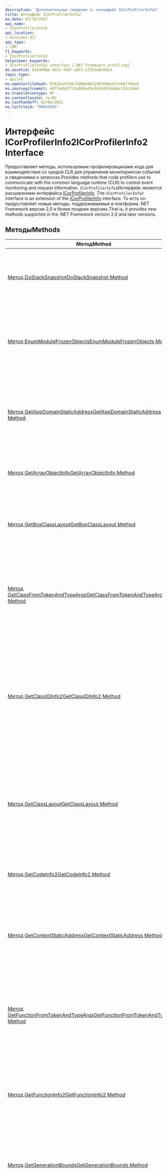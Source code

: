```yaml
---
description: 'Дополнительные сведения о: интерфейс ICorProfilerInfo2'
title: Интерфейс ICorProfilerInfo2
ms.date: 03/30/2017
api_name:
- ICorProfilerInfo2
api_location:
- mscorwks.dll
api_type:
- COM
f1_keywords:
- ICorProfilerInfo2
helpviewer_keywords:
- ICorProfilerInfo2 interface [.NET Framework profiling]
ms.assetid: 91bd49b6-4d12-494f-a8f1-2f251e8c65e3
topic_type:
- apiref
ms.openlocfilehash: 07828c6f55b72068e9021991600ed17eb6ffe6ad
ms.sourcegitcommit: ddf7edb67715a5b9a45e3dd44536dabc153c1de0
ms.translationtype: MT
ms.contentlocale: ru-RU
ms.lasthandoff: 02/06/2021
ms.locfileid: "99647015"
---
```

# <a name="icorprofilerinfo2-interface"></a><span data-ttu-id="6c29e-103">Интерфейс ICorProfilerInfo2</span><span class="sxs-lookup"><span data-stu-id="6c29e-103">ICorProfilerInfo2 Interface</span></span>

<span data-ttu-id="6c29e-104">Предоставляет методы, используемые профилировщиками кода для взаимодействия со средой CLR для управления мониторингом событий и сведениями о запросах.</span><span class="sxs-lookup"><span data-stu-id="6c29e-104">Provides methods that code profilers use to communicate with the common language runtime (CLR) to control event monitoring and request information.</span></span> <span data-ttu-id="6c29e-105">`ICorProfilerInfo2`Интерфейс является расширением интерфейса [ICorProfilerInfo](icorprofilerinfo-interface.md) .</span><span class="sxs-lookup"><span data-stu-id="6c29e-105">The `ICorProfilerInfo2` interface is an extension of the [ICorProfilerInfo](icorprofilerinfo-interface.md) interface.</span></span> <span data-ttu-id="6c29e-106">То есть он предоставляет новые методы, поддерживаемые в платформа .NET Framework версии 2,0 и более поздних версиях.</span><span class="sxs-lookup"><span data-stu-id="6c29e-106">That is, it provides new methods supported in the .NET Framework version 2.0 and later versions.</span></span>  
  
## <a name="methods"></a><span data-ttu-id="6c29e-107">Методы</span><span class="sxs-lookup"><span data-stu-id="6c29e-107">Methods</span></span>  
  
|<span data-ttu-id="6c29e-108">Метод</span><span class="sxs-lookup"><span data-stu-id="6c29e-108">Method</span></span>|<span data-ttu-id="6c29e-109">Описание</span><span class="sxs-lookup"><span data-stu-id="6c29e-109">Description</span></span>|  
|------------|-----------------|  
|[<span data-ttu-id="6c29e-110">Метод DoStackSnapshot</span><span class="sxs-lookup"><span data-stu-id="6c29e-110">DoStackSnapshot Method</span></span>](icorprofilerinfo2-dostacksnapshot-method.md)|<span data-ttu-id="6c29e-111">Проходит по стеку указанного потока для передачи кадров управляемого вызова профилировщику.</span><span class="sxs-lookup"><span data-stu-id="6c29e-111">Walks the stack of the specified thread to report managed call frames to the profiler.</span></span>|  
|[<span data-ttu-id="6c29e-112">Метод EnumModuleFrozenObjects</span><span class="sxs-lookup"><span data-stu-id="6c29e-112">EnumModuleFrozenObjects Method</span></span>](icorprofilerinfo2-enummodulefrozenobjects-method.md)|<span data-ttu-id="6c29e-113">Возвращает перечислитель, позволяющий выполнять итерацию зафиксированных объектов в указанном модуле.</span><span class="sxs-lookup"><span data-stu-id="6c29e-113">Gets an enumerator that allows iteration over the frozen objects in the specified module.</span></span>|  
|[<span data-ttu-id="6c29e-114">Метод GetAppDomainStaticAddress</span><span class="sxs-lookup"><span data-stu-id="6c29e-114">GetAppDomainStaticAddress Method</span></span>](icorprofilerinfo2-getappdomainstaticaddress-method.md)|<span data-ttu-id="6c29e-115">Возвращает адрес указанного поля статического домена приложения, которое находится в области заданного домена приложения.</span><span class="sxs-lookup"><span data-stu-id="6c29e-115">Gets the address of the specified application domain-static field that is in the scope of the specified application domain.</span></span>|  
|[<span data-ttu-id="6c29e-116">Метод GetArrayObjectInfo</span><span class="sxs-lookup"><span data-stu-id="6c29e-116">GetArrayObjectInfo Method</span></span>](icorprofilerinfo2-getarrayobjectinfo-method.md)|<span data-ttu-id="6c29e-117">Возвращает подробные сведения об объекте массива.</span><span class="sxs-lookup"><span data-stu-id="6c29e-117">Gets detailed information about an array object.</span></span>|  
|[<span data-ttu-id="6c29e-118">Метод GetBoxClassLayout</span><span class="sxs-lookup"><span data-stu-id="6c29e-118">GetBoxClassLayout Method</span></span>](icorprofilerinfo2-getboxclasslayout-method.md)|<span data-ttu-id="6c29e-119">Возвращает сведения о макете класса для указанного типа значения, который является упакованным.</span><span class="sxs-lookup"><span data-stu-id="6c29e-119">Gets information about the class layout for a specified value type that is boxed.</span></span>|  
|[<span data-ttu-id="6c29e-120">Метод GetClassFromTokenAndTypeArgs</span><span class="sxs-lookup"><span data-stu-id="6c29e-120">GetClassFromTokenAndTypeArgs Method</span></span>](icorprofilerinfo2-getclassfromtokenandtypeargs-method.md)|<span data-ttu-id="6c29e-121">Возвращает объект `ClassID` типа, используя указанный токен метаданных и `ClassID` значения любых аргументов типа.</span><span class="sxs-lookup"><span data-stu-id="6c29e-121">Gets the `ClassID` of a type by using the specified metadata token and the `ClassID` values of any type arguments.</span></span>|  
|[<span data-ttu-id="6c29e-122">Метод GetClassIDInfo2</span><span class="sxs-lookup"><span data-stu-id="6c29e-122">GetClassIDInfo2 Method</span></span>](icorprofilerinfo2-getclassidinfo2-method.md)|<span data-ttu-id="6c29e-123">Возвращает родительский модуль указанного универсального класса, маркер метаданных для класса, `ClassID` родительский класс и `ClassID` для каждого аргумента типа, если он имеется, класса.</span><span class="sxs-lookup"><span data-stu-id="6c29e-123">Gets the parent module of the specified generic class, the metadata token for the class, the `ClassID` of its parent class, and the `ClassID` for each type argument, if present, of the class.</span></span>|  
|[<span data-ttu-id="6c29e-124">Метод GetClassLayout</span><span class="sxs-lookup"><span data-stu-id="6c29e-124">GetClassLayout Method</span></span>](icorprofilerinfo2-getclasslayout-method.md)|<span data-ttu-id="6c29e-125">Получает сведения о макете в памяти полей, определенных с помощью указанного класса.</span><span class="sxs-lookup"><span data-stu-id="6c29e-125">Gets information about the layout, in memory, of the fields defined by the specified class.</span></span> <span data-ttu-id="6c29e-126">То есть этот метод получает смещения полей класса.</span><span class="sxs-lookup"><span data-stu-id="6c29e-126">That is, this method gets the offsets of the class's fields.</span></span>|  
|[<span data-ttu-id="6c29e-127">Метод GetCodeInfo2</span><span class="sxs-lookup"><span data-stu-id="6c29e-127">GetCodeInfo2 Method</span></span>](icorprofilerinfo2-getcodeinfo2-method.md)|<span data-ttu-id="6c29e-128">Получает экстенты машинного кода, связанного с указанным `FunctionID`.</span><span class="sxs-lookup"><span data-stu-id="6c29e-128">Gets the extents of native code associated with the specified `FunctionID`.</span></span>|  
|[<span data-ttu-id="6c29e-129">Метод GetContextStaticAddress</span><span class="sxs-lookup"><span data-stu-id="6c29e-129">GetContextStaticAddress Method</span></span>](icorprofilerinfo2-getcontextstaticaddress-method.md)|<span data-ttu-id="6c29e-130">Возвращает адрес указанного статического поля контекста, который находится в области заданного контекста.</span><span class="sxs-lookup"><span data-stu-id="6c29e-130">Gets the address of the specified context-static field that is in the scope of the specified context.</span></span>|  
|[<span data-ttu-id="6c29e-131">Метод GetFunctionFromTokenAndTypeArgs</span><span class="sxs-lookup"><span data-stu-id="6c29e-131">GetFunctionFromTokenAndTypeArgs Method</span></span>](icorprofilerinfo2-getfunctionfromtokenandtypeargs-method.md)|<span data-ttu-id="6c29e-132">Возвращает объект `FunctionID` функции с помощью указанного маркера метаданных, содержащего класс, и `ClassID` значений любых аргументов типа.</span><span class="sxs-lookup"><span data-stu-id="6c29e-132">Gets the `FunctionID` of a function by using the specified metadata token, containing class, and `ClassID` values of any type arguments.</span></span>|  
|[<span data-ttu-id="6c29e-133">Метод GetFunctionInfo2</span><span class="sxs-lookup"><span data-stu-id="6c29e-133">GetFunctionInfo2 Method</span></span>](icorprofilerinfo2-getfunctioninfo2-method.md)|<span data-ttu-id="6c29e-134">Получает родительский класс, токен метаданных и `ClassID` для каждого аргумента типа функции при их наличии.</span><span class="sxs-lookup"><span data-stu-id="6c29e-134">Gets the parent class, the metadata token, and the `ClassID` of each type argument, if present, of a function.</span></span>|  
|[<span data-ttu-id="6c29e-135">Метод GetGenerationBounds</span><span class="sxs-lookup"><span data-stu-id="6c29e-135">GetGenerationBounds Method</span></span>](icorprofilerinfo2-getgenerationbounds-method.md)|<span data-ttu-id="6c29e-136">Возвращает области памяти (сегменты кучи), составляющие поколения кучи, в которой создается мусор.</span><span class="sxs-lookup"><span data-stu-id="6c29e-136">Gets the memory regions (the segments of the heap) that make up the generations of the garbage-collected heap.</span></span>|  
|[<span data-ttu-id="6c29e-137">Метод GetNotifiedExceptionClauseInfo</span><span class="sxs-lookup"><span data-stu-id="6c29e-137">GetNotifiedExceptionClauseInfo Method</span></span>](icorprofilerinfo2-getnotifiedexceptionclauseinfo-method.md)|<span data-ttu-id="6c29e-138">Получает собственный адрес и сведения о кадре для предложения исключения ( `catch` / `finally` / `filter` ), которое будет запущено или только что было запущено.</span><span class="sxs-lookup"><span data-stu-id="6c29e-138">Gets the native address and frame information for the exception clause (`catch`/`finally`/`filter`) that is about to be run or has just been run.</span></span>|  
|[<span data-ttu-id="6c29e-139">Метод GetObjectGeneration</span><span class="sxs-lookup"><span data-stu-id="6c29e-139">GetObjectGeneration Method</span></span>](icorprofilerinfo2-getobjectgeneration-method.md)|<span data-ttu-id="6c29e-140">Возвращает сегмент кучи, который содержит указанный объект.</span><span class="sxs-lookup"><span data-stu-id="6c29e-140">Gets the segment of the heap that contains the specified object.</span></span>|  
|[<span data-ttu-id="6c29e-141">Метод GetRVAStaticAddress</span><span class="sxs-lookup"><span data-stu-id="6c29e-141">GetRVAStaticAddress Method</span></span>](icorprofilerinfo2-getrvastaticaddress-method.md)|<span data-ttu-id="6c29e-142">Возвращает адрес указанного статического поля (относительного виртуального адреса (RVA)).</span><span class="sxs-lookup"><span data-stu-id="6c29e-142">Gets the address of the specified relative virtual address (RVA)-static field.</span></span>|  
|[<span data-ttu-id="6c29e-143">Метод GetStaticFieldInfo</span><span class="sxs-lookup"><span data-stu-id="6c29e-143">GetStaticFieldInfo Method</span></span>](icorprofilerinfo2-getstaticfieldinfo-method.md)|<span data-ttu-id="6c29e-144">Возвращает область, в которой указанное поле является статическим.</span><span class="sxs-lookup"><span data-stu-id="6c29e-144">Gets the scope in which the specified field is static.</span></span>|  
|[<span data-ttu-id="6c29e-145">Метод GetStringLayout</span><span class="sxs-lookup"><span data-stu-id="6c29e-145">GetStringLayout Method</span></span>](icorprofilerinfo2-getstringlayout-method.md)|<span data-ttu-id="6c29e-146">Получает сведения о структуре строкового объекта.</span><span class="sxs-lookup"><span data-stu-id="6c29e-146">Gets information about the layout of a string object.</span></span>|  
|[<span data-ttu-id="6c29e-147">Метод GetThreadAppDomain</span><span class="sxs-lookup"><span data-stu-id="6c29e-147">GetThreadAppDomain Method</span></span>](icorprofilerinfo2-getthreadappdomain-method.md)|<span data-ttu-id="6c29e-148">Возвращает идентификатор домена приложения, в котором указанный поток в настоящий момент исполняет код.</span><span class="sxs-lookup"><span data-stu-id="6c29e-148">Gets the ID of the application domain in which the specified thread is currently executing code.</span></span>|  
|[<span data-ttu-id="6c29e-149">Метод GetThreadStaticAddress</span><span class="sxs-lookup"><span data-stu-id="6c29e-149">GetThreadStaticAddress Method</span></span>](icorprofilerinfo2-getthreadstaticaddress-method.md)|<span data-ttu-id="6c29e-150">Возвращает адрес указанного статического поля потока, который находится в области заданного потока.</span><span class="sxs-lookup"><span data-stu-id="6c29e-150">Gets the address of the specified thread-static field that is in the scope of the specified thread.</span></span>|  
|[<span data-ttu-id="6c29e-151">Метод SetEnterLeaveFunctionHooks2</span><span class="sxs-lookup"><span data-stu-id="6c29e-151">SetEnterLeaveFunctionHooks2 Method</span></span>](icorprofilerinfo2-setenterleavefunctionhooks2-method.md)|<span data-ttu-id="6c29e-152">Задает реализованные профилировщиком функции, которые должны вызываться для обработчиков "Ввод", "Leave" и "таилкалл" управляемых функций.</span><span class="sxs-lookup"><span data-stu-id="6c29e-152">Specifies profiler-implemented functions to be called on "enter", "leave", and "tailcall" hooks of managed functions.</span></span>|  
  
## <a name="remarks"></a><span data-ttu-id="6c29e-153">Remarks</span><span class="sxs-lookup"><span data-stu-id="6c29e-153">Remarks</span></span>  

 <span data-ttu-id="6c29e-154">Профилировщик вызывает метод в `ICorProfilerInfo2` интерфейсе, чтобы взаимодействовать со средой CLR для управления мониторингом событий и сведениями о запросах.</span><span class="sxs-lookup"><span data-stu-id="6c29e-154">A profiler calls a method in the `ICorProfilerInfo2` interface to communicate with the CLR to control event monitoring and request information.</span></span>  
  
 <span data-ttu-id="6c29e-155">Методы `ICorProfilerInfo2` интерфейса реализуются средой CLR с помощью модели свободных потоков.</span><span class="sxs-lookup"><span data-stu-id="6c29e-155">The methods of the `ICorProfilerInfo2` interface are implemented by the CLR using the free-threaded model.</span></span> <span data-ttu-id="6c29e-156">Каждый метод возвращает значение HRESULT, указывающее на успешное выполнение или сбой.</span><span class="sxs-lookup"><span data-stu-id="6c29e-156">Each method returns an HRESULT to indicate success or failure.</span></span> <span data-ttu-id="6c29e-157">Список возможных кодов возврата см. в файле CorError.h.</span><span class="sxs-lookup"><span data-stu-id="6c29e-157">For a list of possible return codes, see the CorError.h file.</span></span>  
  
 <span data-ttu-id="6c29e-158">Среда CLR передает `ICorProfilerInfo2` интерфейс каждому профилировщику кода во время инициализации, используя реализацию метода [ICorProfilerCallback:: Initialize](icorprofilercallback-initialize-method.md)профилировщика.</span><span class="sxs-lookup"><span data-stu-id="6c29e-158">The CLR passes an `ICorProfilerInfo2` interface to each code profiler during initialization, using the profiler's implementation of [ICorProfilerCallback::Initialize](icorprofilercallback-initialize-method.md).</span></span> <span data-ttu-id="6c29e-159">Профилировщик кода может затем вызывать методы `ICorProfilerInfo2` интерфейса для получения сведений об управляемом коде, выполняемом под управлением среды CLR.</span><span class="sxs-lookup"><span data-stu-id="6c29e-159">A code profiler can then call methods of the `ICorProfilerInfo2` interface to get information about managed code being executed under the control of the CLR.</span></span>  
  
## <a name="requirements"></a><span data-ttu-id="6c29e-160">Требования</span><span class="sxs-lookup"><span data-stu-id="6c29e-160">Requirements</span></span>  

 <span data-ttu-id="6c29e-161">**Платформы:** см. раздел [Требования к системе](../../get-started/system-requirements.md).</span><span class="sxs-lookup"><span data-stu-id="6c29e-161">**Platforms:** See [System Requirements](../../get-started/system-requirements.md).</span></span>  
  
 <span data-ttu-id="6c29e-162">**Заголовок:** CorProf.idl, CorProf.h</span><span class="sxs-lookup"><span data-stu-id="6c29e-162">**Header:** CorProf.idl, CorProf.h</span></span>  
  
 <span data-ttu-id="6c29e-163">**Библиотека:** CorGuids.lib</span><span class="sxs-lookup"><span data-stu-id="6c29e-163">**Library:** CorGuids.lib</span></span>  
  
 <span data-ttu-id="6c29e-164">**Платформа .NET Framework версии:**[!INCLUDE[net_current_v20plus](../../../../includes/net-current-v20plus-md.md)]</span><span class="sxs-lookup"><span data-stu-id="6c29e-164">**.NET Framework Versions:** [!INCLUDE[net_current_v20plus](../../../../includes/net-current-v20plus-md.md)]</span></span>  
  
## <a name="see-also"></a><span data-ttu-id="6c29e-165">См. также</span><span class="sxs-lookup"><span data-stu-id="6c29e-165">See also</span></span>

- [<span data-ttu-id="6c29e-166">Профилирующие интерфейсы</span><span class="sxs-lookup"><span data-stu-id="6c29e-166">Profiling Interfaces</span></span>](profiling-interfaces.md)
- [<span data-ttu-id="6c29e-167">Интерфейс ICorProfilerInfo</span><span class="sxs-lookup"><span data-stu-id="6c29e-167">ICorProfilerInfo Interface</span></span>](icorprofilerinfo-interface.md)
